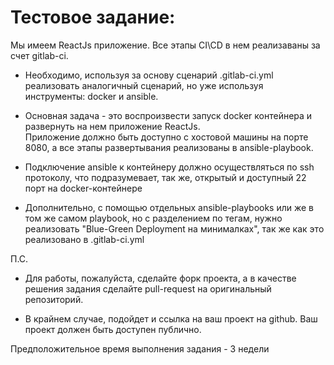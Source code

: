 # Тестовое задание:

Мы имеем ReactJs приложение. Все этапы CI\CD в нем реализаваны за счет gitlab-ci.  
+ Необходимо, используя за основу сценарий .gitlab-ci.yml реализовать аналогичный сценарий, но уже используя инструменты:
docker и ansible.  

+ Основная задача - это воспроизвести запуск docker контейнера и развернуть на нем приложение ReactJs.  
Приложение должно быть доступно с хостовой машины на порте 8080, а все этапы развертывания реализованы в ansible-playbook.

+ Подключение ansible к контейнеру должно осуществляться по ssh протоколу, что подразумевает, так же, открытый и доступный 22 порт 
на docker-контейнере  

+ Дополнительно, с помощью отдельных ansible-playbooks или же в том же самом playbook, но с разделением по тегам, нужно  
реализовать "Blue-Green Deployment на минималках", так же как это реализовано в .gitlab-ci.yml



П.С.  
* Для работы, пожалуйста, сделайте форк проекта, а в качестве решения задания сделайте pull-request на 
оригинальный репозиторий.  

* В крайнем случае, подойдет и ссылка на ваш проект на github. Ваш проект должен быть доступен публично.  

Предположительное время выполнения задания - 3 недели
